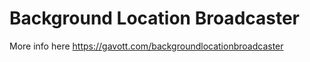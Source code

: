 Background Location Broadcaster
============
More info here https://gavott.com/backgroundlocationbroadcaster
